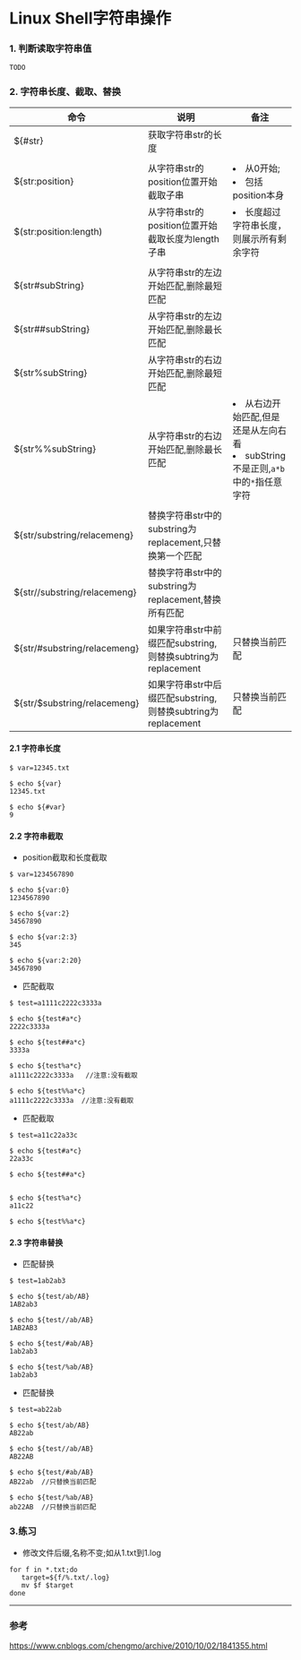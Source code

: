 Linux Shell字符串操作
===

### 1. 判断读取字符串值
`
TODO
`

### 2. 字符串长度、截取、替换

|命令|说明|备注|
|---|---|---|
|${#str}|获取字符串str的长度| |
| | | |
|${str:position}|从字符串str的position位置开始截取子串|<li>从0开始;</li> <li>包括position本身</li>|
|$(str:position:length)|从字符串str的position位置开始截取长度为length子串|<li>长度超过字符串长度，则展示所有剩余字符</li>|
| | | |
|${str#subString}|从字符串str的左边开始匹配,删除最短匹配||
|${str##subString}|从字符串str的左边开始匹配,删除最长匹配||
|${str%subString}|从字符串str的右边开始匹配,删除最短匹配||
|${str%%subString}|从字符串str的右边开始匹配,删除最长匹配|<li>从右边开始匹配,但是还是从左向右看</li><li>subString不是正则,`a*b`中的`*`指任意字符</li>|
| | | |
|${str/substring/relacemeng}|替换字符串str中的substring为replacement,只替换第一个匹配||
|${str//substring/relacemeng}|替换字符串str中的substring为replacement,替换所有匹配||
|${str/#substring/relacemeng}|如果字符串str中前缀匹配substring,则替换subtring为replacement|只替换当前匹配|
|${str/$substring/relacemeng}|如果字符串str中后缀匹配substring,则替换subtring为replacement|只替换当前匹配|


#### 2.1 字符串长度
```
$ var=12345.txt

$ echo ${var}
12345.txt

$ echo ${#var}
9
```

#### 2.2 字符串截取
- position截取和长度截取
```
$ var=1234567890

$ echo ${var:0}
1234567890

$ echo ${var:2}
34567890

$ echo ${var:2:3}
345

$ echo ${var:2:20}
34567890
```

- 匹配截取
```
$ test=a1111c2222c3333a

$ echo ${test#a*c}
2222c3333a

$ echo ${test##a*c}
3333a

$ echo ${test%a*c}
a1111c2222c3333a   //注意:没有截取

$ echo ${test%%a*c}
a1111c2222c3333a  //注意:没有截取
```

- 匹配截取
```
$ test=a11c22a33c

$ echo ${test#a*c}
22a33c

$ echo ${test##a*c}


$ echo ${test%a*c}
a11c22

$ echo ${test%%a*c}
```

#### 2.3 字符串替换

- 匹配替换
```
$ test=1ab2ab3

$ echo ${test/ab/AB}
1AB2ab3

$ echo ${test//ab/AB}
1AB2AB3

$ echo ${test/#ab/AB}
1ab2ab3

$ echo ${test/%ab/AB}
1ab2ab3
```

- 匹配替换
```
$ test=ab22ab

$ echo ${test/ab/AB}
AB22ab

$ echo ${test//ab/AB}
AB22AB

$ echo ${test/#ab/AB}
AB22ab  //只替换当前匹配

$ echo ${test/%ab/AB}
ab22AB  //只替换当前匹配
```

### 3.练习
- 修改文件后缀,名称不变;如从1.txt到1.log
```shell
for f in *.txt;do
   target=${f/%.txt/.log}
   mv $f $target
done   
```

---
### 参考
https://www.cnblogs.com/chengmo/archive/2010/10/02/1841355.html
